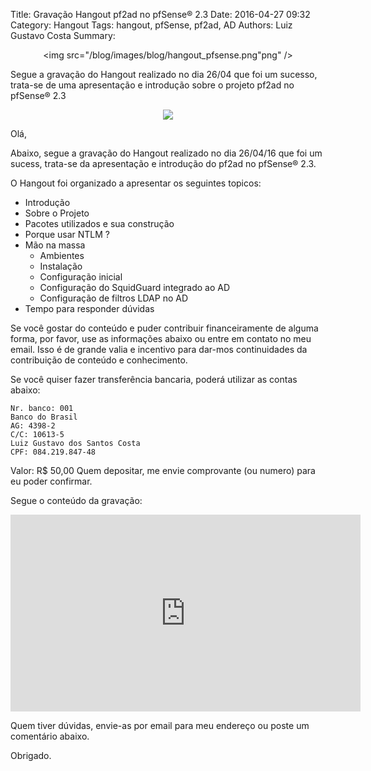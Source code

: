 Title: Gravação Hangout pf2ad no pfSense® 2.3
Date: 2016-04-27 09:32
Category: Hangout
Tags: hangout, pfSense, pf2ad, AD
Authors: Luiz Gustavo Costa
Summary: <p align="center"><img src="/blog/images/blog/hangout_pfsense.png"png" /></p> Segue a gravação do Hangout realizado no dia 26/04 que foi um sucesso, trata-se de uma apresentação e introdução sobre o projeto pf2ad no pfSense® 2.3

<p align="center"><img src="/blog/images/blog/hangout_pfsense.png"png" /></p>

Olá,

Abaixo, segue a gravação do Hangout realizado no dia 26/04/16 que foi um sucess, trata-se da apresentação e introdução do pf2ad no pfSense® 2.3.

O Hangout foi organizado a apresentar os seguintes topicos:

- Introdução
- Sobre o Projeto
- Pacotes utilizados e sua construção
- Porque usar NTLM ?
- Mão na massa
  - Ambientes
  - Instalação
  - Configuração inicial
  - Configuração do SquidGuard integrado ao AD
  - Configuração de filtros LDAP no AD
- Tempo para responder dúvidas

Se você gostar do conteúdo e puder contribuir financeiramente de alguma forma, por favor, use as informações abaixo ou entre em contato no meu email. Isso é de grande valia e incentivo para dar-mos continuidades da contribuição de conteúdo e conhecimento.

Se você quiser fazer transferência bancaria, poderá utilizar as contas abaixo:

    Nr. banco: 001
    Banco do Brasil
    AG: 4398-2
    C/C: 10613-5
    Luiz Gustavo dos Santos Costa
    CPF: 084.219.847-48

Valor: R$ 50,00 Quem depositar, me envie comprovante (ou numero) para
eu poder confirmar.

Segue o conteúdo da gravação:

<iframe width="560" height="315" src="https://www.youtube.com/embed/C84EJcrwEvg" allowfullscreen seamless frameBorder="0"></iframe>


Quem tiver dúvidas, envie-as por email para meu endereço ou poste um comentário abaixo.

Obrigado.
